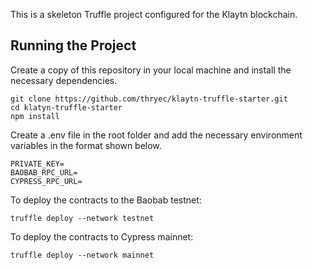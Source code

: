 This is a skeleton Truffle project configured for the Klaytn blockchain.

## Running the Project

Create a copy of this repository in your local machine and install the necessary dependencies.

```
git clone https://github.com/thryec/klaytn-truffle-starter.git
cd klatyn-truffle-starter
npm install
```

Create a .env file in the root folder and add the necessary environment variables in the format shown below.

```
PRIVATE_KEY=
BAOBAB_RPC_URL=
CYPRESS_RPC_URL=
```

To deploy the contracts to the Baobab testnet:

```
truffle deploy --network testnet
```

To deploy the contracts to Cypress mainnet:

```
truffle deploy --network mainnet
```
